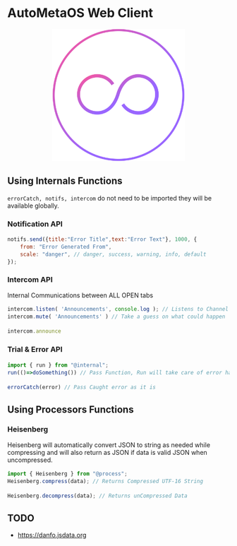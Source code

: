 # AutoMetaOS Web Client

<div align="center">
<img src="./static/OUI/icons/amos.svg" alt="amos" width="300px" height="300px"/>
</div>

## Using Internals Functions
`errorCatch, notifs, intercom` do not need to be imported they will be available globally.

### Notification API
```js
notifs.send({title:"Error Title",text:"Error Text"}, 1000, {
    from: "Error Generated From",
    scale: "danger", // danger, success, warning, info, default
});
```

### Intercom API
Internal Communications between ALL OPEN tabs
```js
intercom.listen( 'Announcements', console.log ); // Listens to Channel Announcements and logs data
intercom.mute( 'Announcements' ) // Take a guess on what could happen

intercom.announce
```
### Trial & Error API
```js
import { run } from "@internal";
run(()=>doSomething()) // Pass Function, Run will take care of error handling

errorCatch(error) // Pass Caught error as it is
```



## Using Processors Functions
### Heisenberg
Heisenberg will automatically convert JSON to string as needed while compressing and will also return as JSON if data is valid JSON when uncompressed.
```js
import { Heisenberg } from "@process";
Heisenberg.compress(data); // Returns Compressed UTF-16 String

Heisenberg.decompress(data); // Returns unCompressed Data
```

## TODO
- https://danfo.jsdata.org
